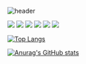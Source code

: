 ![header](https://capsule-render.vercel.app/api?type=wave&color=gradient&height=200&text=Hi&strokeWidth=3)

<img src="https://img.shields.io/badge/java-007396?style=flat-square&logo=Java&logoColor=000000"/>
<img src="https://img.shields.io/badge/python-3776AB?style=flat-square&logo=python&logoColor=000000"/>
<img src="https://img.shields.io/badge/css3-E34F26?style=flat-square&logo=css3&logoColor=000000"/>
<img src="https://img.shields.io/badge/c-E34F26?style=flat-square&logo=c&logoColor=000000"/>
<img src="https://img.shields.io/badge/javascript-FFFF00?style=flat-square&logo=javascript&logoColor=000000"/>

<img src="https://img.shields.io/badge/HTML5-FF9900?style=flat-square&logo=HTML5&logoColor=000000"/>

[![Top Langs](https://github-readme-stats.vercel.app/api/top-langs/?username=biyakim)](https://github.com/biyakim/github-readme-stats)

[![Anurag's GitHub stats](https://github-readme-stats.vercel.app/api?username=biyakim)](https://github.com/biyakim/github-readme-stats)
